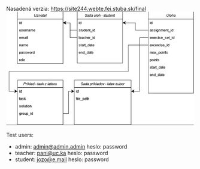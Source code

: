 Nasadená verzia: https://site244.webte.fei.stuba.sk/final
![databaza](./db.png)

Test users:
- admin: admin@admin.admin   heslo: password
- teacher: pani@uc.ka        heslo: password
- student: jozo@e.mail       heslo: password